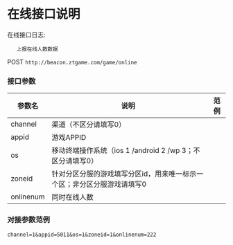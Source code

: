 在线接口说明
=========================

在线接口日志:
```
   上报在线人数数据
```

POST `http://beacon.ztgame.com/game/online`
 
### 接口参数
 
| 参数名 | 说明 | 范例 |
|------|------|------|
| channel | 渠道（不区分请填写0） |  |
| appid | 游戏APPID |  |
| os | 移动终端操作系统（ios 1 /android 2 /wp 3；不区分请填写0） |  |
| zoneid | 针对分区分服的游戏填写分区id，用来唯一标示一个区；非分区分服游戏请填写0 |  |
| onlinenum | 同时在线人数 |  |

### 对接参数范例

```
channel=1&appid=5011&os=1&zoneid=1&onlinenum=222
```
